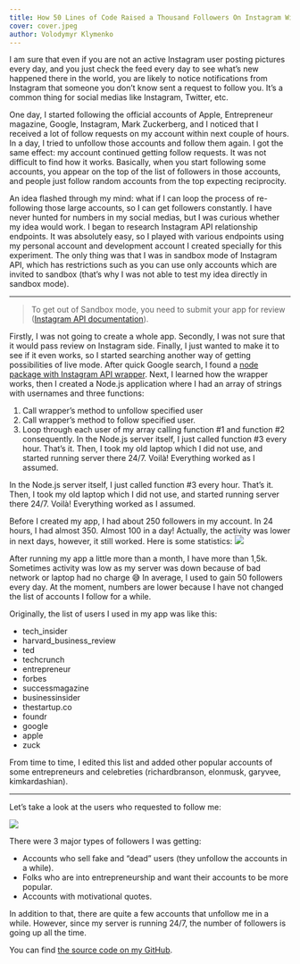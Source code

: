 ```yaml
---
title: How 50 Lines of Code Raised a Thousand Followers On Instagram Within One Month
cover: cover.jpeg
author: Volodymyr Klymenko
---
```


<re-img src="cover.jpeg"></re-img>

I am sure that even if you are not an active Instagram user posting pictures every day, and you just check the feed every day to see what’s new happened there in the world, you are likely to notice notifications from Instagram that someone you don’t know sent a request to follow you. It’s a common thing for social medias like Instagram, Twitter, etc.

One day, I started following the official accounts of Apple, Entrepreneur magazine, Google, Instagram, Mark Zuckerberg, and I noticed that I received a lot of follow requests on my account within next couple of hours. In a day, I tried to unfollow those accounts and follow them again. I got the same effect: my account continued getting follow requests. It was not difficult to find how it works. Basically, when you start following some accounts, you appear on the top of the list of followers in those accounts, and people just follow random accounts from the top expecting reciprocity.

An idea flashed through my mind: what if I can loop the process of re-following those large accounts, so I can get followers constantly. I have never hunted for numbers in my social medias, but I was curious whether my idea would work. I began to research Instagram API relationship endpoints. It was absolutely easy, so I played with various endpoints using my personal account and development account I created specially for this experiment. The only thing was that I was in sandbox mode of Instagram API, which has restrictions such as you can use only accounts which are invited to sandbox (that’s why I was not able to test my idea directly in sandbox mode).

---

> To get out of Sandbox mode, you need to submit your app for review (<a href="https://www.instagram.com/developer/sandbox/" target="_blank" rel="noopener noreferrer">Instagram API documentation</a>).

Firstly, I was not going to create a whole app. Secondly, I was not sure that it would pass review on Instagram side. Finally, I just wanted to make it to see if it even works, so I started searching another way of getting possibilities of live mode. After quick Google search, I found a <a href="https://www.npmjs.com/package/instagram-private-api" target="_blank" rel="noopener noreferrer">node package with Instagram API wrapper</a>. Next, I learned how the wrapper works, then I created a Node.js application where I had an array of strings with usernames and three functions:

1. Call wrapper’s method to unfollow specified user
2. Call wrapper’s method to follow specified user.
3. Loop through each user of my array calling function #1 and function #2 consequently.
   In the Node.js server itself, I just called function #3 every hour. That’s it. Then, I took my old laptop which I did not use, and started running server there 24/7. Voilà! Everything worked as I assumed.

In the Node.js server itself, I just called function #3 every hour. That’s it. Then, I took my old laptop which I did not use, and started running server there 24/7. Voilà! Everything worked as I assumed.

Before I created my app, I had about 250 followers in my account. In 24 hours, I had almost 350. Almost 100 in a day! Actually, the activity was lower in next days, however, it still worked. Here is some statistics:
<img src="https://i.imgur.com/UJLJV5x.png" />

After running my app a little more than a month, I have more than 1,5k. Sometimes activity was low as my server was down because of bad network or laptop had no charge 😅 In average, I used to gain 50 followers every day. At the moment, numbers are lower because I have not changed the list of accounts I follow for a while.

Originally, the list of users I used in my app was like this:

- tech_insider
- harvard_business_review
- ted
- techcrunch
- entrepreneur
- forbes
- successmagazine
- businessinsider
- thestartup.co
- foundr
- google
- apple
- zuck

From time to time, I edited this list and added other popular accounts of some entrepreneurs and celebreties (richardbranson, elonmusk, garyvee, kimkardashian).

---

>

Let’s take a look at the users who requested to follow me:

<img src="https://i.imgur.com/RRPLXZW.png" />

There were 3 major types of followers I was getting:

- Accounts who sell fake and “dead” users (they unfollow the accounts in a while).
- Folks who are into entrepreneurship and want their accounts to be more popular.
- Accounts with motivational quotes.

In addition to that, there are quite a few accounts that unfollow me in a while. However, since my server is running 24/7, the number of followers is going up all the time.

You can find <a href="https://github.com/klymenkoo/instagram-booster" target="_blank" rel="noopener noreferrer">the source code on my GitHub</a>.
